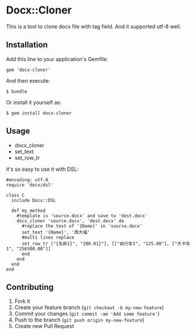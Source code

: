 # Docx::Cloner

This is a tool to clone docx file with tag field. And it supported utf-8 well.

## Installation

Add this line to your application's Gemfile:

    gem 'docx-cloner'

And then execute:

    $ bundle

Or install it yourself as:

    $ gem install docx-cloner

## Usage
* docx_cloner
* set_text
* set_row_tr

it's so easy to use it with DSL:

    #encoding: utf-8
    require 'docx/dsl'

    class C
      include Docx::DSL

      def my_method
        #template is 'source.docx' and save to 'dest.docx'
        docx_cloner 'source.docx', 'dest.docx' do
          #replace the text of '{Name}' in 'source.docx'
          set_text '{Name}', '周大福'
          #multi lines replace
          set_row_tr ["{名称1}", "{00.01}"], [["自行车1", "125.00"], ["大卡车1", "256500.00"]]
          end
        end
      end
    end

## Contributing

1. Fork it
2. Create your feature branch (`git checkout -b my-new-feature`)
3. Commit your changes (`git commit -am 'Add some feature'`)
4. Push to the branch (`git push origin my-new-feature`)
5. Create new Pull Request
